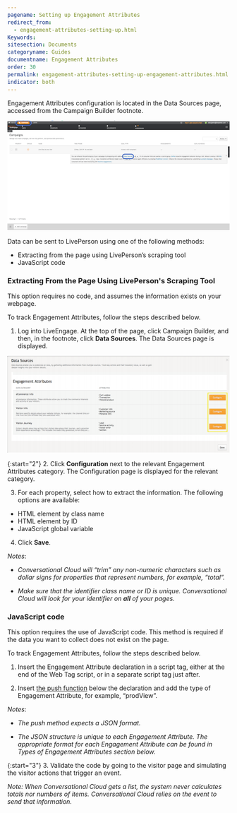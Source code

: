 ```yaml
---
pagename: Setting up Engagement Attributes
redirect_from:
  - engagement-attributes-setting-up.html
Keywords:
sitesection: Documents
categoryname: Guides
documentname: Engagement Attributes
order: 30
permalink: engagement-attributes-setting-up-engagement-attributes.html
indicator: both
---
```


Engagement Attributes configuration is located in the Data Sources page, accessed from the Campaign Builder footnote.

![Data Sources](img/campaigns.png)

Data can be sent to LivePerson using one of the following methods:
* Extracting from the page using LivePerson’s scraping tool
* JavaScript code

### Extracting From the Page Using LivePerson's Scraping Tool

This option requires no code, and assumes the information exists on your webpage.

To track Engagement Attributes, follow the steps described below.

1. Log into LiveEngage. At the top of the page, click Campaign Builder, and then, in the footnote, click **Data Sources**. The Data Sources page is displayed.

![Scraping Tool](img/scrapingtool.png)

{:start="2"}
2. Click **Configuration** next to the relevant Engagement Attributes category. The Configuration page is displayed for the relevant category.

3. For each property, select how to extract the information. The following options are available:

  * HTML element by class name
  * HTML element by ID
  * JavaScript global variable

4. Click **Save**.

_Notes_:

* _Conversational Cloud will “trim” any non-numeric characters such as dollar signs for properties that represent numbers, for example, “total”._

* _Make sure that the identifier class name or ID is unique. Conversational Cloud will look for your identifier on **all** of your pages._

### JavaScript code

This option requires the use of JavaScript code. This method is required if the data you want to collect does not exist on the page.

To track Engagement Attributes, follow the steps described below.

1. Insert the Engagement Attribute declaration in a script tag, either at the end of the Web Tag script, or in a separate script tag just after.

2. Insert [the push function](le-tag-sdes.html#push-sdes) below the declaration and add the type of Engagement Attribute, for example, “prodView”.

_Notes_:

* _The push method expects a JSON format._

* _The JSON structure is unique to each Engagement Attribute. The appropriate format for each Engagement Attribute can be found in Types of Engagement Attributes section below._

{:start="3"}
3. Validate the code by going to the visitor page and simulating the visitor actions that trigger an event.

_Note: When Conversational Cloud gets a list, the system never calculates totals nor numbers of items. Conversational Cloud relies on the event to send that information._
